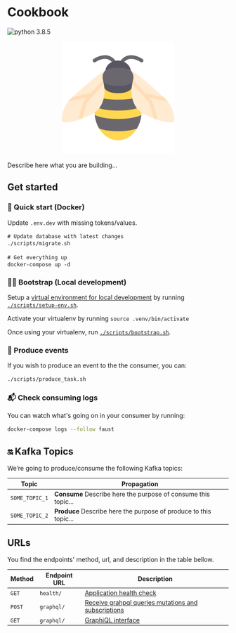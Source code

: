 # Cookbook

![python 3.8.5](https://img.shields.io/badge/python-3.8.5-blue.svg)

<p align="center">
  <img width="auto" height="256" src="./img/bee.png" alt="bee-icon">
</p>

Describe here what you are building...

## Get started

### 🐋 Quick start (Docker)

Update `.env.dev` with missing tokens/values.

```
# Update database with latest changes
./scripts/migrate.sh

# Get everything up
docker-compose up -d
```

### 👨‍💻 Bootstrap (Local development)

Setup a [virtual environment for local development](https://uoa-eresearch.github.io/eresearch-cookbook/recipe/2014/11/26/python-virtual-env/) by running [`./scripts/setup-env.sh`](./scripts/setup-env.sh).

Activate your virtualenv by running `source .venv/bin/activate`

Once using your virtualenv, run [`./scripts/bootstrap.sh`](./scripts/bootstrap.sh).

### 📨 Produce events

If you wish to produce an event to the the consumer, you can:

```bash
./scripts/produce_task.sh
```

### 📬 Check consuming logs

You can watch what's going on in your consumer by running:

```bash
docker-compose logs --follow faust
```

## 🔛 Kafka Topics

We’re going to produce/consume the following Kafka topics:

| Topic          | Propagation                                                       |
| -------------- | ----------------------------------------------------------------- |
| `SOME_TOPIC_1` | **Consume** Describe here the purpose of consume this topic...    |
| `SOME_TOPIC_2` | **Produce** Describe here the purpose of produce to this topic... |

## URLs

You find the endpoints' method, url, and description in the table bellow.

| Method | Endpoint URL | Description                                                                           |
| ------ | ------------ | ------------------------------------------------------------------------------------- |
| `GET`  | `health/`    | [Application health check](https://github.com/KristianOellegaard/django-health-check) |
| `POST` | `graphql/`   | [Receive grahpql queries mutations and subscriptions](#/graphql/)                     |
| `GET`  | `graphql/`   | [GraphiQL interface](#/graphql/)                                                      |
